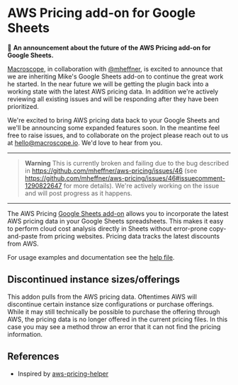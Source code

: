 # AWS Pricing add-on for Google Sheets

:mega: **An announcement about the future of the AWS Pricing add-on for Google Sheets.**

[Macroscope](https://macroscope.io), in collaboration with [@mheffner](https://github.com/mheffner), is excited to announce that we are inheriting Mike's Google Sheets add-on to continue the great work he started. In the near future we will be getting the plugin back into a working state with the latest AWS pricing data. In addition we're actively reviewing all existing issues and will be responding after they have been prioritized.

We're excited to bring AWS pricing data back to your Google Sheets and we'll be announcing some expanded features soon. In the meantime feel free to raise issues, and to collaborate on the project please reach out to us at hello@macroscope.io. We'd love to hear from you.

---

> **Warning**
> This is currently broken and failing due to the bug described in https://github.com/mheffner/aws-pricing/issues/46 (see https://github.com/mheffner/aws-pricing/issues/46#issuecomment-1290822647 for more details). We're actively working on the issue and will post progress as it happens.

---

The AWS Pricing [Google Sheets add-on][addon] allows you to incorporate the latest AWS pricing data in your Google Sheets spreadsheets. This makes it easy to perform cloud cost analysis directly in Sheets without error-prone copy-and-paste from pricing websites. Pricing data tracks the latest discounts from AWS.

For usage examples and documentation see the [help file](Help.md).

## Discontinued instance sizes/offerings

This addon pulls from the AWS pricing data. Oftentimes AWS will discontinue certain instance size configurations or purchase offerings. While it may still technically be possible to purchase the offering through AWS, the pricing data is no longer offered in the current pricing files. In this case you may see a method throw an error that it can not find the pricing information.

## References

* Inspired by [aws-pricing-helper](https://github.com/marcy-terui/gs-aws-pricing-helper)

[addon]: https://chrome.google.com/webstore/detail/aws-pricing/obdnfnkckkmjcpeegkhkmpnoiaidhicd
